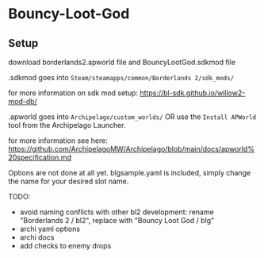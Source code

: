 # Bouncy-Loot-God

## Setup
download borderlands2.apworld file and BouncyLootGod.sdkmod file

.sdkmod goes into `Steam/steamapps/common/Borderlands 2/sdk_mods/`

for more information on sdk mod setup: https://bl-sdk.github.io/willow2-mod-db/

.apworld goes into `Archipelago/custom_worlds/` OR use the `Install APWorld` tool from the Archipelago Launcher.

for more information see here: https://github.com/ArchipelagoMW/Archipelago/blob/main/docs/apworld%20specification.md

Options are not done at all yet. blgsample.yaml is included, simply change the name for your desired slot name.

TODO:
- avoid naming conflicts with other bl2 development: rename "Borderlands 2 / bl2", replace with "Bouncy Loot God / blg"
- archi yaml options
- archi docs
- add checks to enemy drops
